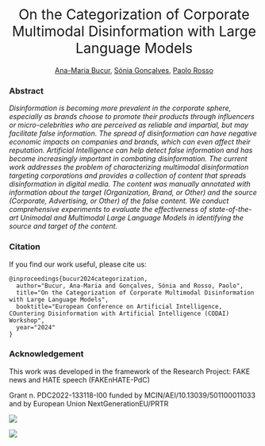 <h1 align="center"><span style="font-weight:normal">On the Categorization of Corporate Multimodal Disinformation with Large Language Models</h1>

<div align="center">
  
[Ana-Maria Bucur](https://scholar.google.com/citations?user=TQuQ5IAAAAAJ&hl=en), [Sónia Gonçalves](https://scholar.google.com/citations?user=UFeFNygAAAAJ&hl=en&oi=sra), [Paolo Rosso](https://scholar.google.es/citations?user=HFKXPH8AAAAJ&hl=en)
</div>


### Abstract
*Disinformation is becoming more prevalent in the corporate sphere, especially as brands choose to promote their products through influencers or micro-celebrities who are perceived as reliable and impartial, but may facilitate false information. The spread of disinformation can have negative economic impacts on companies and brands, which can even affect their reputation. Artificial Intelligence can help detect false information and has become increasingly important in combating disinformation. The current work addresses the problem of characterizing multimodal disinformation targeting corporations and provides a collection of content that spreads disinformation in digital media. The content was manually annotated with information about the target (Organization, Brand, or Other) and the source (Corporate, Advertising, or Other) of the false content. We conduct comprehensive experiments to evaluate the effectiveness of state-of-the-art Unimodal and Multimodal Large Language Models in identifying the source and target of the content.*


### Citation
If you find our work useful, please cite us:

```
@inproceedings{bucur2024categorization,
  author="Bucur, Ana-Maria and Gonçalves, Sónia and Rosso, Paolo",
  title="On the Categorization of Corporate Multimodal Disinformation with Large Language Models",
  booktitle="European Conference on Artificial Intelligence, COuntering Disinformation with Artificial Intelligence (CODAI) Workshop",
  year="2024"
}
```
### Acknowledgement
This work was developed in the framework of the Research Project: FAKE news and HATE speech (FAKEnHATE-PdC)

Grant n. PDC2022-133118-I00 funded by MCIN/AEI/10.13039/501100011033 and by European Union NextGenerationEU/PRTR

![](https://i.imgur.com/sTfUE4k.png)

![](https://i.imgur.com/yYhwF2y.png)
